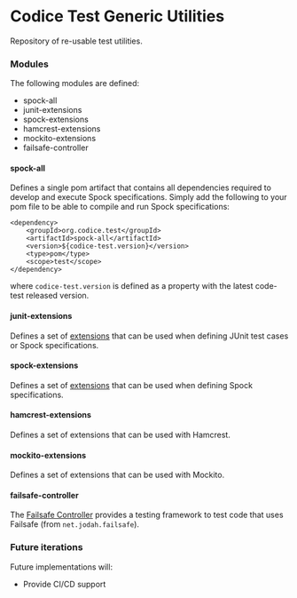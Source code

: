 # Codice Test Generic Utilities
Repository of re-usable test utilities.

### Modules
The following modules are defined:
* spock-all
* junit-extensions
* spock-extensions
* hamcrest-extensions
* mockito-extensions
* failsafe-controller

#### spock-all
Defines a single pom artifact that contains all dependencies required to develop and execute Spock specifications. Simply add the following to your pom file to be able to compile and run Spock specifications:

```
<dependency>
    <groupId>org.codice.test</groupId>
    <artifactId>spock-all</artifactId>
    <version>${codice-test.version}</version>
    <type>pom</type>
    <scope>test</scope>
</dependency>
```

where `codice-test.version` is defined as a property with the latest code-test released version.

#### junit-extensions
Defines a set of [extensions](docs/junit-extensions.md) that can be used when defining JUnit test cases or Spock specifications.
 
#### spock-extensions
Defines a set of [extensions](docs/spock-extensions.md) that can be used when defining Spock specifications.

#### hamcrest-extensions
Defines a set of extensions that can be used with Hamcrest.

#### mockito-extensions
Defines a set of extensions that can be used with Mockito.

#### failsafe-controller
The [Failsafe Controller](docs/failsafe-controller.md) provides a testing framework to test code that uses Failsafe (from `net.jodah.failsafe`). 

### Future iterations
Future implementations will:
* Provide CI/CD support
